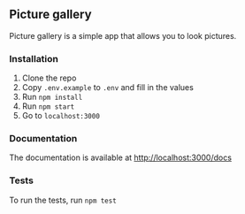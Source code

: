 ## Picture gallery

Picture gallery is a simple app that allows you to look pictures.

### Installation

1. Clone the repo
2. Copy `.env.example` to `.env` and fill in the values
3. Run `npm install`
4. Run `npm start`
5. Go to `localhost:3000`

### Documentation

The documentation is available at [http://localhost:3000/docs](http://localhost:3000/docs)

### Tests

To run the tests, run `npm test`


